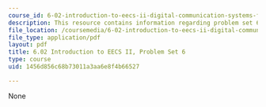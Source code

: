 ```yaml
---
course_id: 6-02-introduction-to-eecs-ii-digital-communication-systems-fall-2012
description: This resource contains information regarding problem set 6.
file_location: /coursemedia/6-02-introduction-to-eecs-ii-digital-communication-systems-fall-2012/1456d856c68b73011a3aa6e8f4b66527_MIT6_02F12_ps6.pdf
file_type: application/pdf
layout: pdf
title: 6.02 Introduction to EECS II, Problem Set 6
type: course
uid: 1456d856c68b73011a3aa6e8f4b66527

---
```

None